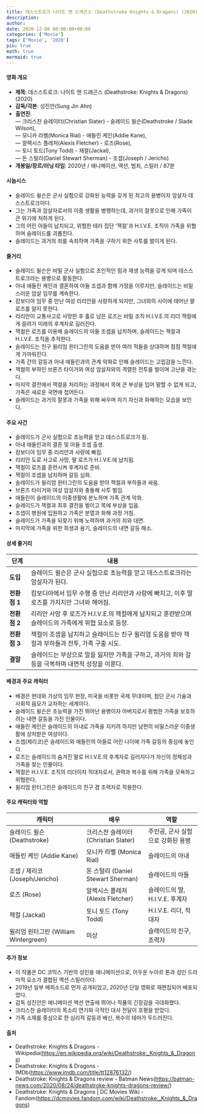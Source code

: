 ```yaml
---
title: 데스스트로크 나이트 앤 드래곤스 (Deathstroke Knights & Dragons) (2020)
description: 
author: 
date: 2020-12-08 00:00:00+00:00
categories: ['Movie']
tags: ['Movie', '2020']
pin: true
math: true
mermaid: true
---
```

#### 영화 개요

- **제목**: 데스스트로크: 나이트 앤 드래곤스 (Deathstroke: Knights & Dragons) (2020)  
- **감독/각본**: 성진안(Sung Jin Ahn)  
- **출연진**:  
  — 크리스찬 슬레이터(Christian Slater) - 슬레이드 윌슨(Deathstroke / Slade Wilson),  
  — 모니카 라벨(Monica Rial) - 애들린 케인(Addie Kane),  
  — 알렉시스 플레처(Alexis Fletcher) - 로즈(Rose),  
  — 토니 토드(Tony Todd) - 재컬(Jackal),  
  — 돈 스털리(Daniel Stewart Sherman) - 조셉(Joseph / Jericho)  
- **개봉일/장르/러닝 타임**: 2020년 / 애니메이션, 액션, 범죄, 스릴러 / 87분  

#### 시놉시스

- 슬레이드 윌슨은 군사 실험으로 강화된 능력을 갖게 된 최고의 용병이자 암살자 데스스트로크이다.  
- 그는 가족과 암살자로서의 이중 생활을 병행하는데, 과거의 잘못으로 인해 가족이 큰 위기에 처하게 된다.  
- 그의 어린 아들이 납치되고, 위험한 테러 집단 '잭컬'과 H.I.V.E. 조직이 가족을 위협하며 슬레이드를 괴롭힌다.  
- 슬레이드는 과거의 죄를 속죄하며 가족을 구하기 위한 사투를 벌이게 된다.  

#### 줄거리

- 슬레이드 윌슨은 비밀 군사 실험으로 초인적인 힘과 재생 능력을 갖게 되며 데스스트로크라는 용병으로 활동한다.  
- 아내 애들린 케인과 결혼하여 아들 조셉과 함께 가정을 이루지만, 슬레이드는 비밀스러운 암살 임무를 계속한다.  
- 캄보디아 임무 중 만난 여성 리리안을 사랑하게 되지만, 그녀와의 사이에 태어난 딸 로즈를 알지 못한다.  
- 리리안이 교통사고로 사망한 후 홀로 남은 로즈는 비밀 조직 H.I.V.E.의 리더 잭컬에게 끌려가 미래의 후계자로 길러진다.  
- 잭컬은 로즈를 이용해 슬레이드의 아들 조셉을 납치하며, 슬레이드는 잭컬과 H.I.V.E. 조직을 추적한다.  
- 슬레이드는 친구 윌리엄 윈터그린의 도움을 받아 여러 적들을 상대하며 점점 잭컬에게 가까워진다.  
- 가족 간의 갈등과 아내 애들린과의 관계 악화로 인해 슬레이드는 고립감을 느낀다.  
- 잭컬의 부하인 브론즈 타이거와 여성 암살자와의 격렬한 전투를 벌이며 고난을 겪는다.  
- 마지막 결전에서 잭컬을 처리하는 과정에서 목에 큰 부상을 입어 말할 수 없게 되고, 가족은 새로운 국면에 접어든다.  
- 슬레이드는 과거의 잘못과 가족을 위해 싸우며 자기 자신과 화해하는 모습을 보인다.  

#### 주요 사건

- 슬레이드가 군사 실험으로 초능력을 얻고 데스스트로크가 됨.  
- 아내 애들린과의 결혼 및 아들 조셉 출생.  
- 캄보디아 임무 중 리리안과 사랑에 빠짐.  
- 리리안 도로 사고로 사망, 딸 로즈가 H.I.V.E.에 납치됨.  
- 잭컬이 로즈를 훈련시켜 후계자로 준비.  
- 잭컬이 조셉을 납치하며 갈등 심화.  
- 슬레이드가 윌리엄 윈터그린의 도움을 받아 잭컬과 부하들과 싸움.  
- 브론즈 타이거와 여성 암살자와 충돌해 사투 벌임.  
- 애들린이 슬레이드의 이중생활에 분노하며 가족 관계 악화.  
- 슬레이드가 잭컬과 최후 결전을 벌이고 목에 부상을 입음.  
- 조셉이 병원에 입원하고 가족은 분열과 화해 과정 거침.  
- 슬레이드가 가족을 되찾기 위해 노력하며 과거의 죄와 대면.  
- 마지막에 가족을 위한 희생과 용기, 슬레이드의 내면 갈등 해소.  

#### 상세 줄거리

| **단계**    | **내용**                                                                                              |
|-------------|-----------------------------------------------------------------------------------------------------|
| **도입**   | 슬레이드 윌슨은 군사 실험으로 초능력을 얻고 데스스트로크라는 암살자가 된다.                        |
| **전환점 1** | 캄보디아에서 임무 수행 중 만난 리리안과 사랑에 빠지고, 이후 딸 로즈를 가지지만 그녀와 헤어짐.       |
| **전환점 2** | 리리안 사망 후 로즈가 H.I.V.E.의 잭컬에게 납치되고 훈련받으며 슬레이드의 가족에게 위협 요소로 등장.  |
| **전환점 3** | 잭컬이 조셉을 납치하고 슬레이드는 친구 윌리엄 도움을 받아 잭컬과 부하들과 전투, 가족 구출 시도.     |
| **결말**   | 슬레이드는 부상으로 말을 잃지만 가족을 구하고, 과거의 죄와 갈등을 극복하며 내면적 성장을 이룬다.     |

#### 배경과 주요 캐릭터

- 배경은 현대와 가상의 임무 현장, 미국을 비롯한 국제 무대이며, 첨단 군사 기술과 사회적 음모가 교차하는 세계이다.  
- 슬레이드 윌슨은 초능력을 가진 뛰어난 용병이자 아버지로서 평범한 가족을 보호하려는 내면 갈등을 가진 인물이다.  
- 애들린 케인은 슬레이드의 아내로 가족을 지키려 하지만 남편의 비밀스러운 이중생활에 상처받은 여성이다.  
- 조셉(제리코)은 슬레이드와 애들린의 아들로 어린 나이에 가족 갈등의 중심에 놓인다.  
- 로즈는 슬레이드의 숨겨진 딸로 H.I.V.E.의 후계자로 길러지다가 자신의 정체성과 가족을 찾는 인물이다.  
- 잭컬은 H.I.V.E. 조직의 리더이자 적대자로서, 권력과 복수를 위해 가족을 모욕하고 위협한다.  
- 윌리엄 윈터그린은 슬레이드의 친구 겸 조력자로 작용한다.  

#### 주요 캐릭터와 역할

| **캐릭터**          | **배우**               | **역할**                      |
|---------------------|------------------------|-------------------------------|
| 슬레이드 윌슨 (Deathstroke) | 크리스찬 슬레이터 (Christian Slater) | 주인공, 군사 실험으로 강화된 용병 |
| 애들린 케인 (Addie Kane)   | 모니카 라벨 (Monica Rial)         | 슬레이드의 아내                  |
| 조셉 / 제리코 (Joseph/Jericho)  | 돈 스털리 (Daniel Stewart Sherman) | 슬레이드의 아들                  |
| 로즈 (Rose)          | 알렉시스 플레처 (Alexis Fletcher)     | 슬레이드의 딸, H.I.V.E. 후계자       |
| 잭컬 (Jackal)        | 토니 토드 (Tony Todd)             | H.I.V.E. 리더, 적대자               |
| 윌리엄 윈터그린 (William Wintergreen)  | 미상                 | 슬레이드의 친구, 조력자             |

#### 추가 정보

- 이 작품은 DC 코믹스 기반의 성인용 애니메이션으로, 어두운 누아르 톤과 성인 드라마적 요소가 결합된 액션 스릴러이다.  
- 2019년 일부 에피소드로 먼저 공개되었고, 2020년 단일 영화로 재편집되어 배포되었다.  
- 감독 성진안은 애니메이션 액션 연출에 뛰어나 작품의 긴장감을 극대화했다.  
- 크리스찬 슬레이터의 목소리 연기와 극적인 대사 전달이 호평을 받았다.  
- 가족 소재를 중심으로 한 심리적 갈등과 배신, 복수의 테마가 두드러진다.  

#### 출처

- Deathstroke: Knights & Dragons - Wikipedia(https://en.wikipedia.org/wiki/Deathstroke:_Knights_&_Dragons)  
- Deathstroke: Knights & Dragons - IMDb(https://www.imdb.com/title/tt12876132/)  
- Deathstroke: Knights & Dragons review - Batman News(https://batman-news.com/2020/08/24/deathstroke-knights-dragons-review/)  
- Deathstroke: Knights & Dragons | DC Movies Wiki - Fandom(https://dcmovies.fandom.com/wiki/Deathstroke:_Knights_&_Dragons)
